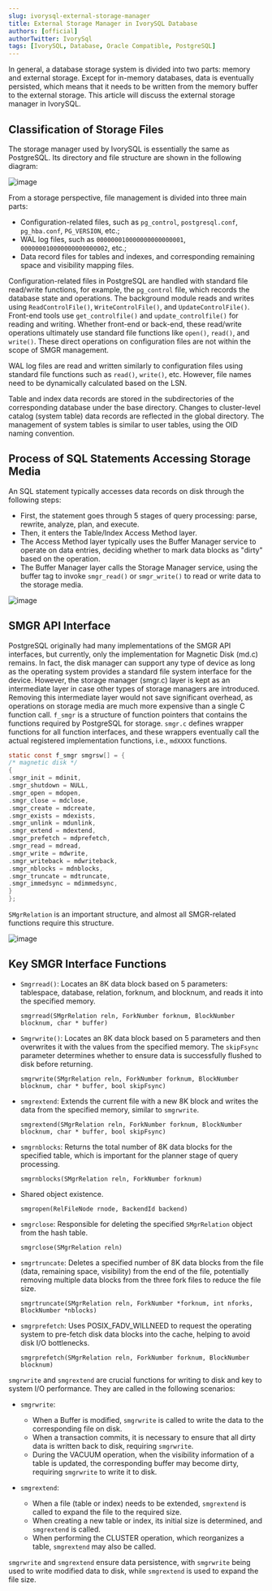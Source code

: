 ```yaml
---
slug: ivorysql-external-storage-manager
title: External Storage Manager in IvorySQL Database
authors: [official]
authorTwitter: IvorySql
tags: [IvorySQL, Database, Oracle Compatible, PostgreSQL]
---
```

In general, a database storage system is divided into two parts: memory and external storage. Except for in-memory databases, data is eventually persisted, which means that it needs to be written from the memory buffer to the external storage. This article will discuss the external storage manager in IvorySQL.

## Classification of Storage Files

The storage manager used by IvorySQL is essentially the same as PostgreSQL. Its directory and file structure are shown in the following diagram:

![image](20241205-1.png)

From a storage perspective, file management is divided into three main parts:

- Configuration-related files, such as `pg_control`, `postgresql.conf`, `pg_hba.conf`, `PG_VERSION`, etc.;
- WAL log files, such as `000000010000000000000001`, `000000010000000000000002`, etc.;
- Data record files for tables and indexes, and corresponding remaining space and visibility mapping files.

Configuration-related files in PostgreSQL are handled with standard file read/write functions, for example, the `pg_control` file, which records the database state and operations. The background module reads and writes using `ReadControlFile()`, `WriteControlFile()`, and `UpdateControlFile()`. Front-end tools use `get_controlfile()` and `update_controlfile()` for reading and writing. Whether front-end or back-end, these read/write operations ultimately use standard file functions like `open()`, `read()`, and `write()`. These direct operations on configuration files are not within the scope of SMGR management.

WAL log files are read and written similarly to configuration files using standard file functions such as `read()`, `write()`, etc. However, file names need to be dynamically calculated based on the LSN.

Table and index data records are stored in the subdirectories of the corresponding database under the base directory. Changes to cluster-level catalog (system table) data records are reflected in the global directory. The management of system tables is similar to user tables, using the OID naming convention.

## Process of SQL Statements Accessing Storage Media

An SQL statement typically accesses data records on disk through the following steps:

- First, the statement goes through 5 stages of query processing: parse, rewrite, analyze, plan, and execute.
- Then, it enters the Table/Index Access Method layer.
- The Access Method layer typically uses the Buffer Manager service to operate on data entries, deciding whether to mark data blocks as "dirty" based on the operation.
- The Buffer Manager layer calls the Storage Manager service, using the buffer tag to invoke `smgr_read()` or `smgr_write()` to read or write data to the storage media.

![image](20241205-2.png)

## SMGR API Interface

PostgreSQL originally had many implementations of the SMGR API interfaces, but currently, only the implementation for Magnetic Disk (md.c) remains. In fact, the disk manager can support any type of device as long as the operating system provides a standard file system interface for the device. However, the storage manager (smgr.c) layer is kept as an intermediate layer in case other types of storage managers are introduced. Removing this intermediate layer would not save significant overhead, as operations on storage media are much more expensive than a single C function call. `f_smgr` is a structure of function pointers that contains the functions required by PostgreSQL for storage. `smgr.c` defines wrapper functions for all function interfaces, and these wrappers eventually call the actual registered implementation functions, i.e., `mdXXXX` functions.

```c
static const f_smgr smgrsw[] = {
/* magnetic disk */
{
.smgr_init = mdinit,
.smgr_shutdown = NULL,
.smgr_open = mdopen,
.smgr_close = mdclose,
.smgr_create = mdcreate,
.smgr_exists = mdexists,
.smgr_unlink = mdunlink,
.smgr_extend = mdextend,
.smgr_prefetch = mdprefetch,
.smgr_read = mdread,
.smgr_write = mdwrite,
.smgr_writeback = mdwriteback,
.smgr_nblocks = mdnblocks,
.smgr_truncate = mdtruncate,
.smgr_immedsync = mdimmedsync,
}
};
```

`SMgrRelation` is an important structure, and almost all SMGR-related functions require this structure.

![image](20241205-3.png)

## Key SMGR Interface Functions

- `Smgrread()`: Locates an 8K data block based on 5 parameters: tablespace, database, relation, forknum, and blocknum, and reads it into the specified memory.

  `smgrread(SMgrRelation reln, ForkNumber forknum, BlockNumber blocknum, char * buffer)`

- `Smgrwrite()`: Locates an 8K data block based on 5 parameters and then overwrites it with the values from the specified memory. The `skipFsync` parameter determines whether to ensure data is successfully flushed to disk before returning.

  `smgrwrite(SMgrRelation reln, ForkNumber forknum, BlockNumber blocknum, char * buffer, bool skipFsync)`

- `smgrextend`: Extends the current file with a new 8K block and writes the data from the specified memory, similar to `smgrwrite`.

   `smgrextend(SMgrRelation reln, ForkNumber forknum, BlockNumber blocknum, char * buffer, bool skipFsync)`

- `smgrnblocks`: Returns the total number of 8K data blocks for the specified table, which is important for the planner stage of query processing.

  `smgrnblocks(SMgrRelation reln, ForkNumber forknum)`

- Shared object existence.

  `smgropen(RelFileNode rnode, BackendId backend)`

- `smgrclose`: Responsible for deleting the specified `SMgrRelation` object from the hash table.

  `smgrclose(SMgrRelation reln)`

- `smgrtruncate`: Deletes a specified number of 8K data blocks from the file (data, remaining space, visibility) from the end of the file, potentially removing multiple data blocks from the three fork files to reduce the file size.

  `smgrtruncate(SMgrRelation reln, ForkNumber *forknum, int nforks, BlockNumber *nblocks)`

- `smgrprefetch`: Uses POSIX_FADV_WILLNEED to request the operating system to pre-fetch disk data blocks into the cache, helping to avoid disk I/O bottlenecks.

  `smgrprefetch(SMgrRelation reln, ForkNumber forknum, BlockNumber blocknum)`

`smgrwrite` and `smgrextend` are crucial functions for writing to disk and key to system I/O performance. They are called in the following scenarios:

- `smgrwrite`:
  - When a Buffer is modified, `smgrwrite` is called to write the data to the corresponding file on disk.
  - When a transaction commits, it is necessary to ensure that all dirty data is written back to disk, requiring `smgrwrite`.
  - During the VACUUM operation, when the visibility information of a table is updated, the corresponding buffer may become dirty, requiring `smgrwrite` to write it to disk.
  
- `smgrextend`:
  - When a file (table or index) needs to be extended, `smgrextend` is called to expand the file to the required size.
  - When creating a new table or index, its initial size is determined, and `smgrextend` is called.
  - When performing the CLUSTER operation, which reorganizes a table, `smgrextend` may also be called.
  
`smgrwrite` and `smgrextend` ensure data persistence, with `smgrwrite` being used to write modified data to disk, while `smgrextend` is used to expand the file size.